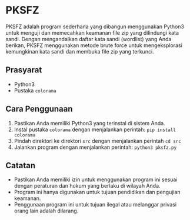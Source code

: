 # PKSFZ

PKSFZ adalah program sederhana yang dibangun menggunakan Python3 untuk menguji dan memecahkan keamanan file zip yang dilindungi kata sandi. Dengan mengandalkan daftar kata sandi (wordlist) yang Anda berikan, PKSFZ menggunakan metode brute force untuk mengeksplorasi kemungkinan kata sandi dan membuka file zip yang terkunci.

## Prasyarat

- Python3
- Pustaka `colorama`

## Cara Penggunaan

1. Pastikan Anda memiliki Python3 yang terinstal di sistem Anda.
2. Instal pustaka `colorama` dengan menjalankan perintah: `pip install colorama`
3. Pindah direktori ke direktori `src` dengan menjalankan perintah `cd src`
4. Jalankan program dengan menjalankan perintah: `python3 pksfz.py`

## Catatan

- Pastikan Anda memiliki izin untuk menggunakan program ini sesuai dengan peraturan dan hukum yang berlaku di wilayah Anda.
- Program ini hanya digunakan untuk tujuan pendidikan dan pengujian keamanan.
- Penggunaan program ini untuk tujuan ilegal atau melanggar privasi orang lain adalah dilarang.
